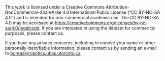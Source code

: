 This work is licensed under a Creative Commons Attribution-NonCommercial-ShareAlike 4.0 International Public License (“CC BY-NC-SA 4.0”) and is intended for non-commercial academic use. The CC BY-NC-SA 4.0 may be accessed at https://creativecommons.org/licenses/by-nc-sa/4.0/legalcode. If you are interested in using the dataset for commerical purposes, please contact us.

If you have any privacy concerns, including to remove your name or other personally identifiable information, please contact us by sending an e-mail to boreas@robotics.utias.utoronto.ca
